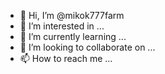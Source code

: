 - 👋 Hi, I’m @mikok777farm
- 👀 I’m interested in ...
- 🌱 I’m currently learning ...
- 💞️ I’m looking to collaborate on ...
- 📫 How to reach me ...

<!---
mikok777farm/mikok777farm is a ✨ special ✨ repository because its `README.md` (this file) appears on your GitHub profile.
You can click the Preview link to take a look at your changes.
--->
